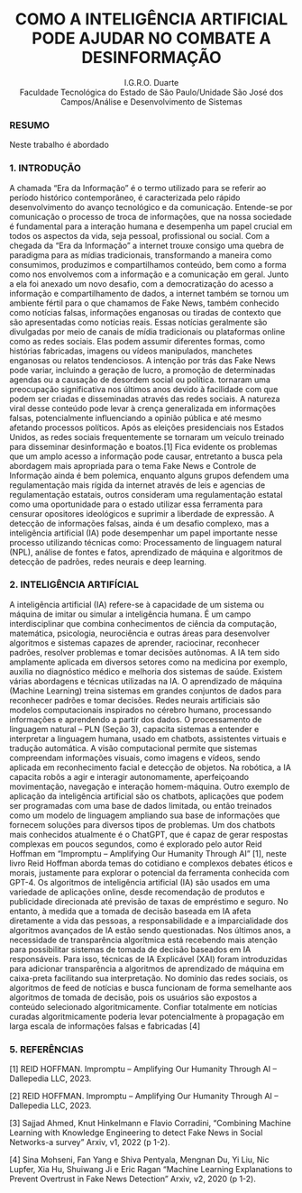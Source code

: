 <div align="center">
  <h1>COMO A INTELIGÊNCIA ARTIFICIAL PODE AJUDAR NO COMBATE A DESINFORMAÇÃO</h1>
  
 I.G.R.O. Duarte<br>
 Faculdade Tecnológica do Estado de São Paulo/Unidade São José dos Campos/Análise e Desenvolvimento de Sistemas
</div>

<h3>RESUMO</h3>
Neste trabalho é abordado

<h3>1. INTRODUÇÃO</h3>

A chamada “Era da Informação” é o termo utilizado para se referir ao período histórico contemporâneo, é caracterizada pelo rápido desenvolvimento do avanço tecnológico e da comunicação. Entende-se por comunicação o processo de troca de informações, que na nossa sociedade é fundamental para a interação humana e desempenha um papel crucial em todos os aspectos da vida, seja pessoal, profissional ou social. 
Com a chegada da “Era da Informação” a internet trouxe consigo uma quebra de paradigma para as mídias tradicionais, transformando a maneira como consumimos, produzimos e compartilhamos conteúdo, bem como a forma como nos envolvemos com a informação e a comunicação em geral. Junto a ela foi anexado um novo desafio, com a democratização do acesso a informação e compartilhamento de dados, a internet também se tornou um ambiente fértil para o que chamamos de Fake News, também conhecido como notícias falsas, informações enganosas ou tiradas de contexto que são apresentadas como notícias reais. Essas notícias geralmente são divulgadas por meio de canais de mídia tradicionais ou plataformas online como as redes sociais. Elas podem assumir diferentes formas, como histórias fabricadas, imagens ou vídeos manipulados, manchetes enganosas ou relatos tendenciosos. 
A intenção por trás das Fake News pode variar, incluindo a geração de lucro, a promoção de determinadas agendas ou a causação de desordem social ou política. tornaram uma preocupação significativa nos últimos anos devido à facilidade com que podem ser criadas e disseminadas através das redes sociais. A natureza viral desse conteúdo pode levar à crença generalizada em informações falsas, potencialmente influenciando a opinião pública e até mesmo afetando processos políticos. Após as eleições presidenciais nos Estados Unidos, as redes sociais frequentemente se tornaram um veículo treinado para disseminar desinformação e boatos.[1]
Fica evidente os problemas que um amplo acesso a informação pode causar, entretanto a busca pela abordagem mais apropriada para o tema Fake News e Controle de Informação ainda é bem polemica, enquanto alguns grupos defendem uma regulamentação mais rígida da internet através de leis e agencias de regulamentação estatais, outros consideram uma regulamentação estatal como uma oportunidade para o estado utilizar essa ferramenta para censurar opositores ideológicos e suprimir a liberdade de expressão.
A detecção de informações falsas, ainda é um desafio complexo, mas a inteligência artificial (IA) pode desempenhar um papel importante nesse processo utilizando técnicas como: Processamento de linguagem natural (NPL), análise de fontes e fatos, aprendizado de máquina e algoritmos de detecção de padrões, redes neurais e deep learning.

 <h3>2. INTELIGÊNCIA ARTIFÍCIAL</h3>
 
A inteligência artificial (IA) refere-se à capacidade de um sistema ou máquina de imitar ou simular a inteligência humana. É um campo interdisciplinar que combina conhecimentos de ciência da computação, matemática, psicologia, neurociência e outras áreas para desenvolver algoritmos e sistemas capazes de aprender, raciocinar, reconhecer padrões, resolver problemas e tomar decisões autônomas. A IA tem sido amplamente aplicada em diversos setores como na medicina por exemplo, auxilia no diagnóstico médico e melhoria dos sistemas de saúde. 
Existem várias abordagens e técnicas utilizadas na IA. O aprendizado de máquina (Machine Learning) treina sistemas em grandes conjuntos de dados para reconhecer padrões e tomar decisões. Redes neurais artificiais são modelos computacionais inspirados no cérebro humano, processando informações e aprendendo a partir dos dados. O processamento de linguagem natural – PLN (Seção 3), capacita sistemas a entender e interpretar a linguagem humana, usado em chatbots, assistentes virtuais e tradução automática. A visão computacional permite que sistemas compreendam informações visuais, como imagens e vídeos, sendo aplicada em reconhecimento facial e detecção de objetos. Na robótica, a IA capacita robôs a agir e interagir autonomamente, aperfeiçoando movimentação, navegação e interação homem-máquina.
Outro exemplo de aplicação da inteligência artificial são os chatbots, aplicações que podem ser programadas com uma base de dados limitada, ou então treinados como um modelo de linguagem ampliando sua base de informações que fornecem soluções para diversos tipos de problemas. Um dos chatbots mais conhecidos atualmente é o ChatGPT, que é capaz de gerar respostas complexas em poucos segundos, como é explorado pelo autor Reid Hoffman em “Impromptu – Amplifying Our Humanity Through AI” [1], neste livro Reid Hoffman aborda temas do cotidiano e complexos debates éticos e morais, justamente para explorar o potencial da ferramenta conhecida com GPT-4.
Os algoritmos de inteligência artificial (IA) são usados em uma variedade de aplicações online, desde recomendação de produtos e publicidade direcionada até previsão de taxas de empréstimo e seguro. No entanto, à medida que a tomada de decisão baseada em IA afeta diretamente a vida das pessoas, a responsabilidade e a imparcialidade dos algoritmos avançados de IA estão sendo questionadas. Nos últimos anos, a necessidade de transparência algorítmica está recebendo mais atenção para possibilitar sistemas de tomada de decisão baseados em IA responsáveis. Para isso, técnicas de IA Explicável (XAI) foram introduzidas para adicionar transparência a algoritmos de aprendizado de máquina em caixa-preta facilitando sua interpretação. No domínio das redes sociais, os algoritmos de feed de notícias e busca funcionam de forma semelhante aos algoritmos de tomada de decisão, pois os usuários são expostos a conteúdo selecionado algoritmicamente. Confiar totalmente em notícias curadas algoritmicamente poderia levar potencialmente à propagação em larga escala de informações falsas e fabricadas [4]

<h3>5. REFERÊNCIAS</h3>

[1]	REID HOFFMAN. Impromptu – Amplifying Our Humanity Through AI – Dallepedia LLC, 2023.

[2]	REID HOFFMAN. Impromptu – Amplifying Our Humanity Through AI – Dallepedia LLC, 2023.

[3]	Sajjad Ahmed, Knut Hinkelmann e Flavio Corradini, “Combining Machine Learning with Knowledge Engineering to detect Fake News in Social Networks-a survey” Arxiv, v1, 2022 (p 1-2).

[4]	Sina Mohseni, Fan Yang e Shiva Pentyala, Mengnan Du, Yi Liu, Nic Lupfer, Xia Hu, Shuiwang Ji e Eric Ragan “Machine Learning Explanations to Prevent Overtrust in Fake News Detection” Arxiv, v2, 2020 (p 1-2).





